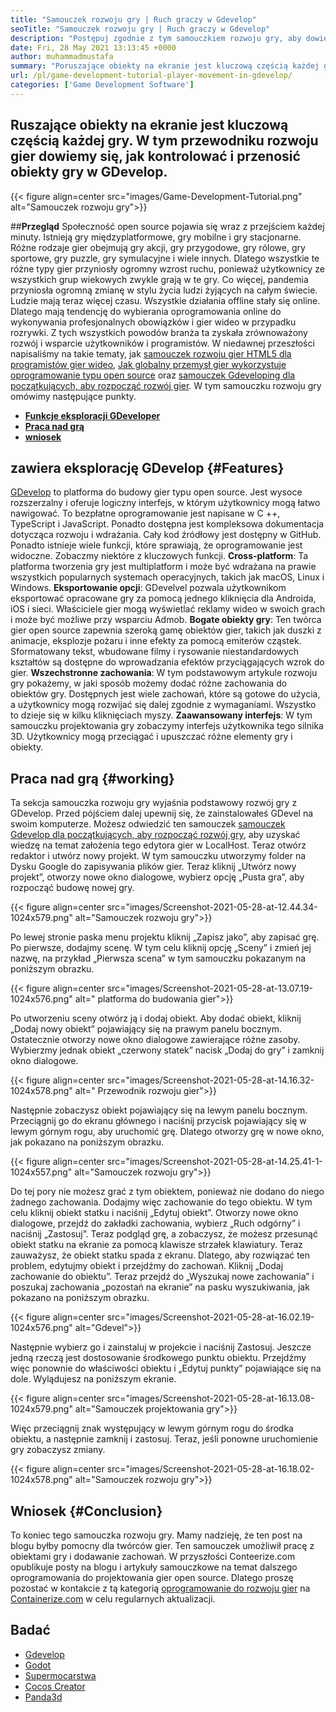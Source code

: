 ```yaml
---
title: "Samouczek rozwoju gry | Ruch graczy w Gdevelop" 
seoTitle: "Samouczek rozwoju gry | Ruch graczy w Gdevelop" 
description: "Postępuj zgodnie z tym samouczkiem rozwoju gry, aby dowiedzieć się o podstawowych funkcjach gry. Gdevelop to bezpłatne oprogramowanie do tworzenia gier do budowania i publikowania gier." 
date: Fri, 28 May 2021 13:13:45 +0000
author: muhammadmustafa
summary: "Poruszające obiekty na ekranie jest kluczową częścią każdej gry. W tym przewodniku rozwoju gier dowiemy się, jak kontrolować i przenosić obiekty gry w GDevelop." 
url: /pl/game-development-tutorial-player-movement-in-gdevelop/
categories: ['Game Development Software']
---
```


## Ruszające obiekty na ekranie jest kluczową częścią każdej gry. W tym przewodniku rozwoju gier dowiemy się, jak kontrolować i przenosić obiekty gry w GDevelop.

{{< figure align=center src="images/Game-Development-Tutorial.png" alt="Samouczek rozwoju gry">}}


##**Przegląd**
Społeczność open source pojawia się wraz z przejściem każdej minuty. Istnieją gry międzyplatformowe, gry mobilne i gry stacjonarne. Różne rodzaje gier obejmują gry akcji, gry przygodowe, gry rólowe, gry sportowe, gry puzzle, gry symulacyjne i wiele innych. Dlatego wszystkie te różne typy gier przyniosły ogromny wzrost ruchu, ponieważ użytkownicy ze wszystkich grup wiekowych zwykle grają w te gry.
Co więcej, pandemia przyniosła ogromną zmianę w stylu życia ludzi żyjących na całym świecie. Ludzie mają teraz więcej czasu. Wszystkie działania offline stały się online. Dlatego mają tendencję do wybierania oprogramowania online do wykonywania profesjonalnych obowiązków i gier wideo w przypadku rozrywki. Z tych wszystkich powodów branża ta zyskała zrównoważony rozwój i wsparcie użytkowników i programistów. W niedawnej przeszłości napisaliśmy na takie tematy, jak [samouczek rozwoju gier HTML5 dla programistów gier wideo][1], [Jak globalny przemysł gier wykorzystuje oprogramowanie typu open source][2] oraz [samouczek Gdeveloping dla początkujących, aby rozpocząć rozwój gier][3]. W tym samouczku rozwoju gry omówimy następujące punkty.
  * **[Funkcje eksploracji GDeveloper][4]**
  * **[Praca nad grą][5]**
  * **[wniosek][6]**

## zawiera eksplorację GDevelop   {#Features}
[GDevelop][7] to platforma do budowy gier typu open source. Jest wysoce rozszerzalny i oferuje logiczny interfejs, w którym użytkownicy mogą łatwo nawigować. To bezpłatne oprogramowanie jest napisane w C ++, TypeScript i JavaScript. Ponadto dostępna jest kompleksowa dokumentacja dotycząca rozwoju i wdrażania. Cały kod źródłowy jest dostępny w GitHub. Ponadto istnieje wiele funkcji, które sprawiają, że oprogramowanie jest widoczne. Zobaczmy niektóre z kluczowych funkcji.
**Cross-platform**: Ta platforma tworzenia gry jest multiplatform i może być wdrażana na prawie wszystkich popularnych systemach operacyjnych, takich jak macOS, Linux i Windows.
**Eksportowanie opcji**: GDevelvel pozwala użytkownikom eksportować opracowane gry za pomocą jednego kliknięcia dla Androida, iOS i sieci. Właściciele gier mogą wyświetlać reklamy wideo w swoich grach i może być możliwe przy wsparciu Admob.
**Bogate obiekty gry**: Ten twórca gier open source zapewnia szeroką gamę obiektów gier, takich jak duszki z animacje, eksplozje pożaru i inne efekty za pomocą emiterów cząstek. Sformatowany tekst, wbudowane filmy i rysowanie niestandardowych kształtów są dostępne do wprowadzania efektów przyciągających wzrok do gier.
**Wszechstronne zachowania**: W tym podstawowym artykule rozwoju gry pokażemy, w jaki sposób możemy dodać różne zachowania do obiektów gry. Dostępnych jest wiele zachowań, które są gotowe do użycia, a użytkownicy mogą rozwijać się dalej zgodnie z wymaganiami. Wszystko to dzieje się w kilku kliknięciach myszy.
**Zaawansowany interfejs**: W tym samouczku projektowania gry zobaczymy interfejs użytkownika tego silnika 3D. Użytkownicy mogą przeciągać i upuszczać różne elementy gry i obiekty.

## Praca nad grą   {#working}
Ta sekcja samouczka rozwoju gry wyjaśnia podstawowy rozwój gry z GDevelop. Przed pójściem dalej upewnij się, że zainstalowałeś GDevel na swoim komputerze.
Możesz odwiedzić ten samouczek [samouczek Gdevelop dla początkujących, aby rozpocząć rozwój gry][3], aby uzyskać wiedzę na temat założenia tego edytora gier w LocalHost.
Teraz otwórz redaktor i utwórz nowy projekt. W tym samouczku utworzymy folder na Dysku Google do zapisywania plików gier. Teraz kliknij „Utwórz nowy projekt”, otworzy nowe okno dialogowe, wybierz opcję „Pusta gra”, aby rozpocząć budowę nowej gry.

{{< figure align=center src="images/Screenshot-2021-05-28-at-12.44.34-1024x579.png" alt="Samouczek rozwoju gry">}}

Po lewej stronie paska menu projektu kliknij „Zapisz jako”, aby zapisać grę.
Po pierwsze, dodajmy scenę. W tym celu kliknij opcję „Sceny” i zmień jej nazwę, na przykład „Pierwsza scena” w tym samouczku pokazanym na poniższym obrazku.

{{< figure align=center src="images/Screenshot-2021-05-28-at-13.07.19-1024x576.png" alt=" platforma do budowania gier">}}

Po utworzeniu sceny otwórz ją i dodaj obiekt. Aby dodać obiekt, kliknij „Dodaj nowy obiekt” pojawiający się na prawym panelu bocznym. Ostatecznie otworzy nowe okno dialogowe zawierające różne zasoby. Wybierzmy jednak obiekt „czerwony statek” nacisk „Dodaj do gry” i zamknij okno dialogowe.

{{< figure align=center src="images/Screenshot-2021-05-28-at-14.16.32-1024x578.png" alt=" Przewodnik rozwoju gier">}}

Następnie zobaczysz obiekt pojawiający się na lewym panelu bocznym. Przeciągnij go do ekranu głównego i naciśnij przycisk pojawiający się w lewym górnym rogu, aby uruchomić grę. Dlatego otworzy grę w nowe okno, jak pokazano na poniższym obrazku.

{{< figure align=center src="images/Screenshot-2021-05-28-at-14.25.41-1-1024x557.png" alt="Samouczek rozwoju gry">}}

Do tej pory nie możesz grać z tym obiektem, ponieważ nie dodano do niego żadnego zachowania. Dodajmy więc zachowanie do tego obiektu. W tym celu kliknij obiekt statku i naciśnij „Edytuj obiekt”. Otworzy nowe okno dialogowe, przejdź do zakładki zachowania, wybierz „Ruch odgórny” i naciśnij „Zastosuj”. Teraz podgląd grę, a zobaczysz, że możesz przesunąć obiekt statku na ekranie za pomocą klawisze strzałek klawiatury. Teraz zauważysz, że obiekt statku spada z ekranu. Dlatego, aby rozwiązać ten problem, edytujmy obiekt i przejdźmy do zachowań. Kliknij „Dodaj zachowanie do obiektu”. Teraz przejdź do „Wyszukaj nowe zachowania” i poszukaj zachowania „pozostań na ekranie” na pasku wyszukiwania, jak pokazano na poniższym obrazku.

{{< figure align=center src="images/Screenshot-2021-05-28-at-16.02.19-1024x576.png" alt="Gdevel">}}

Następnie wybierz go i zainstaluj w projekcie i naciśnij Zastosuj. Jeszcze jedną rzeczą jest dostosowanie środkowego punktu obiektu. Przejdźmy więc ponownie do właściwości obiektu i „Edytuj punkty” pojawiające się na dole. Wylądujesz na poniższym ekranie.

{{< figure align=center src="images/Screenshot-2021-05-28-at-16.13.08-1024x579.png" alt="Samouczek projektowania gry">}}

Więc przeciągnij znak występujący w lewym górnym rogu do środka obiektu, a następnie zamknij i zastosuj. Teraz, jeśli ponowne uruchomienie gry zobaczysz zmiany.

{{< figure align=center src="images/Screenshot-2021-05-28-at-16.18.02-1024x578.png" alt="Samouczek rozwoju gry">}}


## Wniosek   {#Conclusion}
To koniec tego samouczka rozwoju gry. Mamy nadzieję, że ten post na blogu byłby pomocny dla twórców gier. Ten samouczek umożliwił pracę z obiektami gry i dodawanie zachowań. W przyszłości Conteerize.com opublikuje posty na blogu i artykuły samouczkowe na temat dalszego oprogramowania do projektowania gier open source. Dlatego proszę pozostać w kontakcie z tą kategorią [oprogramowanie do rozwoju gier][8] na [Containerize.com][9] w celu regularnych aktualizacji.

## Badać
  * [Gdevelop][7]
  * [Godot][10]
  * [Supermocarstwa][11]
  * [Cocos Creator][12]
  * [Panda3d][13]

  
[1]: https://blog.containerize.com/2021/05/19/html5-game-development-tutorial-for-video-game-programmers/
[2]: https://blog.containerize.com/game-development-software/how-global-gaming-market-leveraging-open-source-software/
[3]: https://blog.containerize.com/game-development-software/pl/game-development-tutorial-player-movement-in-gdevelop/
[4]: #features
[5]: #working
[6]: #Conclusion
[7]: https://products.containerize.com/game-development-software/gdevelop/
[8]: https://products.containerize.com/game-development-software/
[9]: https://www.containerize.com/
[10]: https://products.containerize.com/game-development-software/godot/
[11]: https://products.containerize.com/game-development-software/superpowers/
[12]: https://products.containerize.com/game-development-software/cocos-creator/
[13]: https://products.containerize.com/game-development-software/panda3d/
